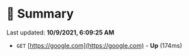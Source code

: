 # 📖 Summary
Last updated: **10/9/2021, 6:09:25 AM**

- `GET` [https://google.com](https://google.com) - **Up** (174ms)
